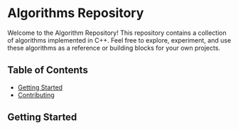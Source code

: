 

# Algorithms Repository

Welcome to the Algorithm Repository! This repository contains a collection of algorithms implemented in C++. Feel free to explore, experiment, and use these algorithms as a reference or building blocks for your own projects.

## Table of Contents

- [Getting Started](#getting-started)
- [Contributing](#contributing)


## Getting Started
